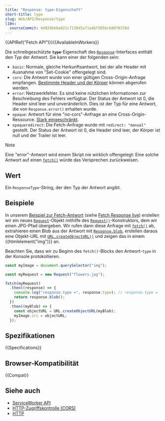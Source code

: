 ```yaml
---
title: "Response: type-Eigenschaft"
short-title: type
slug: Web/API/Response/type
l10n:
  sourceCommit: 4d929bb0a021c7130d5a71a4bf505bcb8070378d
---
```


{{APIRef("Fetch API")}}{{AvailableInWorkers}}

Die schreibgeschützte **`type`**-Eigenschaft des [`Response`](/de/docs/Web/API/Response)-Interfaces enthält den Typ der Antwort.
Sie kann einer der folgenden sein:

- `basic`: Normale, gleiche Herkunftsantwort, bei der alle Header mit Ausnahme von "Set-Cookie" offengelegt sind.
- `cors`: Die Antwort wurde von einer gültigen Cross-Origin-Anfrage empfangen. [Bestimmte Header und der Körper](https://fetch.spec.whatwg.org/#concept-filtered-response-cors) können abgerufen werden.
- `error`: Netzwerkfehler.
  Es sind keine nützlichen Informationen zur Beschreibung des Fehlers verfügbar.
  Der Status der Antwort ist 0, die Header sind leer und unveränderlich.
  Dies ist der Typ für eine Antwort, die von `Response.error()` erhalten wurde.
- `opaque`: Antwort für eine "no-cors"-Anfrage an eine Cross-Origin-Ressource.
  [Stark eingeschränkt](https://fetch.spec.whatwg.org/#concept-filtered-response-opaque).
- `opaqueredirect`: Die Fetch-Anfrage wurde mit `redirect: "manual"` gestellt.
  Der Status der Antwort ist 0, die Header sind leer, der Körper ist null und der Trailer ist leer.

> [!NOTE]
> Eine "error"-Antwort wird einem Skript nie wirklich offengelegt: Eine solche Antwort auf einen [`fetch()`](/de/docs/Web/API/Window/fetch) würde das Versprechen zurückweisen.

## Wert

Ein `ResponseType`-String, der den Typ der Antwort angibt.

## Beispiele

In unserem [Beispiel zur Fetch-Antwort](https://github.com/mdn/dom-examples/tree/main/fetch/fetch-response) (siehe [Fetch Response live](https://mdn.github.io/dom-examples/fetch/fetch-response/)) erstellen wir ein neues [`Request`](/de/docs/Web/API/Request)-Objekt mithilfe des [`Request()`](/de/docs/Web/API/Request/Request)-Konstruktors, dem wir einen JPG-Pfad übergeben.
Wir rufen dann diese Anfrage mit [`fetch()`](/de/docs/Web/API/Window/fetch) ab, extrahieren einen Blob aus der Antwort mit [`Response.blob`](/de/docs/Web/API/Response/blob), erstellen daraus eine Objekt-URL mit [`URL.createObjectURL()`](/de/docs/Web/API/URL/createObjectURL_static) und zeigen das in einem {{htmlelement("img")}} an.

Beachten Sie, dass wir zu Beginn des `fetch()`-Blocks den Antwort-`type` in der Konsole protokollieren.

```js
const myImage = document.querySelector("img");

const myRequest = new Request("flowers.jpg");

fetch(myRequest)
  .then((response) => {
    console.log("response.type =", response.type); // response.type = 'basic'
    return response.blob();
  })
  .then((myBlob) => {
    const objectURL = URL.createObjectURL(myBlob);
    myImage.src = objectURL;
  });
```

## Spezifikationen

{{Specifications}}

## Browser-Kompatibilität

{{Compat}}

## Siehe auch

- [ServiceWorker API](/de/docs/Web/API/Service_Worker_API)
- [HTTP-Zugriffskontrolle (CORS)](/de/docs/Web/HTTP/Guides/CORS)
- [HTTP](/de/docs/Web/HTTP)
